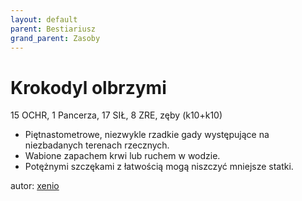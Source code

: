 ```yaml
---
layout: default
parent: Bestiariusz
grand_parent: Zasoby
---
```


# Krokodyl olbrzymi

15 OCHR, 1 Pancerza, 17 SIŁ, 8 ZRE, zęby (k10+k10)  

- Piętnastometrowe, niezwykle rzadkie gady występujące na niezbadanych terenach rzecznych.
- Wabione zapachem krwi lub ruchem w wodzie.  
- Potężnymi szczękami z łatwością mogą niszczyć mniejsze statki.  

autor: [xenio](https://xenioinabottle.blogspot.com)
